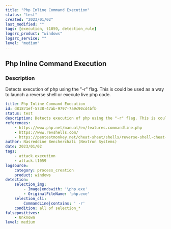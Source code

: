 ```yaml
---
title: "Php Inline Command Execution"
status: "test"
created: "2023/01/02"
last_modified: ""
tags: [execution, t1059, detection_rule]
logsrc_product: "windows"
logsrc_service: ""
level: "medium"
---
```


## Php Inline Command Execution

### Description

Detects execution of php using the "-r" flag. This is could be used as a way to launch a reverse shell or execute live php code.

```yml
title: Php Inline Command Execution
id: d81871ef-5738-47ab-9797-7a9c90cd4bfb
status: test
description: Detects execution of php using the "-r" flag. This is could be used as a way to launch a reverse shell or execute live php code.
references:
    - https://www.php.net/manual/en/features.commandline.php
    - https://www.revshells.com/
    - https://pentestmonkey.net/cheat-sheet/shells/reverse-shell-cheat-sheet
author: Nasreddine Bencherchali (Nextron Systems)
date: 2023/01/02
tags:
    - attack.execution
    - attack.t1059
logsource:
    category: process_creation
    product: windows
detection:
    selection_img:
        - Image|endswith: '\php.exe'
        - OriginalFileName: 'php.exe'
    selection_cli:
        CommandLine|contains: ' -r'
    condition: all of selection_*
falsepositives:
    - Unknown
level: medium

```
